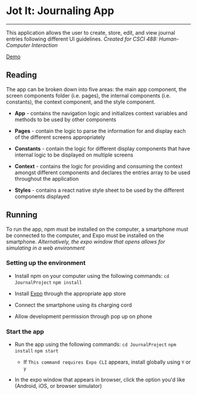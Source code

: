 # Jot It: Journaling App

---
This application allows the user to create, store, edit, and view journal entries following different UI guidelines.
*Created for CSCI 488: Human-Computer Interaction*

[Demo](https://youtu.be/TxZp-A1nkaQ)

## Reading

The app can be broken down into five areas: the main app component, the screen components folder (i.e. pages), the internal components (i.e. constants), the context component, and the style component.

- **App** - contains the navigation logic and initializes context variables and methods to be used by other components

- **Pages** - contain the logic to parse the information for and display each of the different screens appropriately

- **Constants** - contain the logic for different display components that have internal logic to be displayed on multiple screens

- **Context** - contains the logic for providing and consuming the context amongst different components and declares the entries array to be used throughout the application

- **Styles** - contains a react native style sheet to be used by the different components displayed

## Running

To run the app, npm must be installed on the computer, a smartphone must be connected to the computer, and Expo must be installed on the smartphone.
*Alternatively, the expo window that opens allows for simulating in a web environment*

### Setting up the environment

- Install npm on your computer using the following commands:
`cd JournalProject`
`npm install`

- Install [Expo](https://expo.io/) through the appropriate app store

- Connect the smartphone using its charging cord

- Allow development permission through pop up on phone

### Start the app

- Run the app using the following commands:
`cd JournalProject`
`npm install`
`npm start`

  - If `This command requires Expo CLI` appears, install globally using `Y` or `y`

- In the expo window that appears in browser, click the option you'd like (Android, iOS, or browser simulator)
